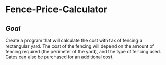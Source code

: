 # Fence-Price-Calculator

## _Goal_  

Create a program that will calculate the cost with tax of fencing a rectangular yard. The cost of the fencing will depend on the amount of fencing required (the perimeter of the yard), and the type of fencing used. Gates can also be purchased for an additional cost. 

